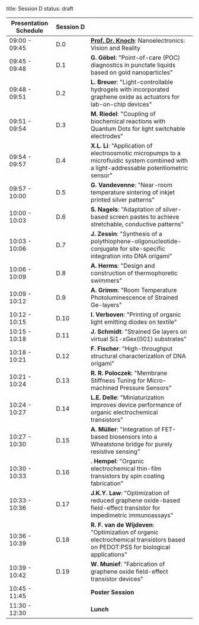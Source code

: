 title: Session D
status: draft

|Presentation Schedule|**Session&nbsp;D**||
|---|---|---|
|09:00 - 09:45| D.0 |[**Prof. Dr. Knoch**](programm/TutorialD.html): Nanoelectronics: Vision and Reality|
|09:45 - 09:48 | D.1 |**G. Göbel**: "Point-of-care (POC) diagnostics in punctate liquids based on gold nanoparticles"|
|09:48 - 09:51 | D.2 |**L. Breuer**: "Light-controllable hydrogels with incorporated graphene oxide as actuators for lab-on-chip devices"|
|09:51 - 09:54 | D.3 |**M. Riedel**: "Coupling of biochemical reactions with Quantum Dots for light switchable electrodes"|
|09:54 - 09:57 | D.4 |**X.L. Li**: "Application of electroosmotic micropumps to a microfluidic system combined with a light-addressable potentiometric sensor"|
|09:57 - 10:00 | D.5 |**G. Vandevenne**: "Near-room temperature sintering of inkjet printed silver patterns"|
|10:00 - 10:03 | D.6 |**S. Nagels**: "Adaptation of silver-based screen pastes to achieve stretchable, conductive patterns"|
|10:03 - 10:06 | D.7 |**J. Zessin**: "Synthesis of a polythiophene-oligonucleotide-conjugate for site-specific integration into DNA origami"|
|10:06 - 10:09 | D.8 |**A. Herms**: "Design and construction of thermophoretic swimmers"|
|10:09 - 10:12 | D.9 |**A. Grimm**: "Room Temperature Photoluminescence of Strained Ge-layers"|
|10:12 - 10:15 | D.10 |**I. Verboven**: "Printing of organic light emitting diodes on textile"|
|10:15 - 10:18 | D.11 |**J. Schmidt**: "Strained Ge layers on virtual Si1-xGex(001) substrates"|
|10:18 - 10:21 | D.12 |**F. Fischer**: "High-throughput structural characterization of DNA origami"|
|10:21 - 10:24 | D.13 |**R. R. Poloczek**: "Membrane Stiffness Tuning for Micro-machined Pressure Sensors"|
|10:24 - 10:27 | D.14 |**L.E. Delle**: "Miniaturization improves device performance of organic electrochemical transistors"|
|10:27 - 10:30 | D.15 |**A. Müller**: "Integration of FET-based biosensors into a Wheatstone bridge for purely resistive sensing"|
|10:30 - 10:33 | D.16 |**. Hempel**: "Organic electrochemical thin-film transistors by spin coating fabrication"|
|10:33 - 10:36 | D.17 |**J.K.Y. Law**: "Optimization of reduced graphene oxide-based field-effect transistor for impedimetric immunoassays"|
|10:36 - 10:39 | D.18 |**R. F. van de Wijdeven**: "Optimization of organic electrochemical transistors based on PEDOT:PSS for biological applications"|
|10:39 - 10:42 | D.19 |**W. Munief**: "Fabrication of graphene oxide field-effect transistor devices"|
|10:45 - 11:45 |      |**Poster Session**|
|11:30 - 12:30 |      |**Lunch**|
